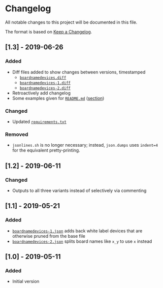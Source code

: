 # Changelog
All notable changes to this project will be documented in this file.

The format is based on [Keep a Changelog](https://keepachangelog.com/en/1.0.0/).

## [1.3] - 2019-06-26
### Added
- Diff files added to show changes between versions, timestamped
    - [`boardnamedevices.diff`](boardnamedevices-1.diff)
    - [`boardnamedevices-1.diff`](boardnamedevices-1.diff)
    - [`boardnamedevices-2.diff`](boardnamedevices-2.diff)
- Retroactively add changelog
- Some examples given for [`README.md`](README.md) ([section](README.md#for-the-sake-of-simplicity))

### Changed
- Updated [`requirements.txt`](requirements.txt)

### Removed
- `jsonlines.sh` is no longer necessary; instead, `json.dumps` uses `indent=4` for the equivalent pretty-printing.

## [1.2] - 2019-06-11
### Changed
- Outputs to all three variants instead of selectively via commenting

## [1.1] - 2019-05-21
### Added
- [`boardnamedevices-1.json`](boardnamedevices-1.json) adds back white label devices that are otherwise pruned from the base file
- [`boardnamedevices-2.json`](boardnamedevices-2.json) splits board names like `x_y` to use `x` instead

## [1.0] - 2019-05-11
### Added
- Initial version

